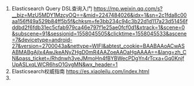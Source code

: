 1. Elasticsearch Query DSL查询入门 
	https://mp.weixin.qq.com/s?__biz=MzU5MDY1MzcyOQ==&mid=2247484026&idx=1&sn=2c1fda8c00aa156ff49a529b84ff5b5f&chksm=fe3bb234c94c3b22d1d117a23d51456fddbd2f6fdb31ec5cfab979ca46e797f1e25ae0fcf0d1&xtrack=1&scene=0&subscene=91&sessionid=1558045505&clicktime=1558045533&ascene=7&devicetype=android-27&version=2700043a&nettype=WIFI&abtest_cookie=BAABAAoACwASABMABgAjlx4AwJkeANyZHgD0mR4AAZoeAAOaHgAAAA==&lang=zh_CN&pass_ticket=/Rhdnwh3veJMmoHn4fBYBWecPDgYn4rTcxa+Gq0KnjfUpASLxqLWCR6hsO1GvgMN&wx_header=1
2. Elasticsearch权威指南
   https://es.xiaoleilu.com/index.html
3. 